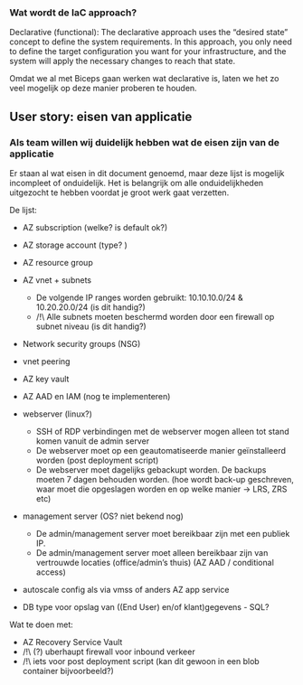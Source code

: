 
### Wat wordt de IaC approach?

Declarative (functional): The declarative approach uses the “desired state” concept to define the system requirements. In this approach, you only need to define the target configuration you want for your infrastructure, and the system will apply the necessary changes to reach that state. 

Omdat we al met Biceps gaan werken wat declarative is, laten we het zo veel mogelijk op deze manier proberen te houden. 


## User story: eisen van applicatie
### Als team willen wij duidelijk hebben wat de eisen zijn van de applicatie

Er staan al wat eisen in dit document genoemd, maar deze lijst is mogelijk incompleet of onduidelijk. Het is belangrijk om alle onduidelijkheden uitgezocht te hebben voordat je groot werk gaat verzetten.

De lijst: 

- AZ subscription (welke? is default ok?)
- AZ storage account (type? )
- AZ resource group
- AZ vnet + subnets
    - De volgende IP ranges worden gebruikt: 10.10.10.0/24 & 10.20.20.0/24 (is dit handig?)
    - /!\ Alle subnets moeten beschermd worden door een firewall op subnet niveau (is dit handig?)
- Network security groups (NSG)
- vnet peering
- AZ key vault
- AZ AAD en IAM (nog te implementeren)
- webserver (linux?)
    - SSH of RDP verbindingen met de webserver mogen alleen tot stand komen vanuit de admin server
    - De webserver moet op een geautomatiseerde manier geïnstalleerd worden (post deployment script)
    - De webserver moet dagelijks gebackupt worden. De backups moeten 7 dagen behouden worden. (hoe wordt back-up geschreven, waar moet die opgeslagen worden en op welke manier -> LRS, ZRS etc)
- management server (OS? niet bekend nog)
    - De admin/management server moet bereikbaar zijn met een publiek IP.
    - De admin/management server moet alleen bereikbaar zijn van vertrouwde locaties (office/admin’s thuis) (AZ AAD / conditional access)

- autoscale config als via vmss of anders AZ app service
- DB type voor opslag van ((End User) en/of klant)gegevens - SQL?

Wat te doen met:
- AZ Recovery Service Vault
- /!\ (?) uberhaupt firewall voor inbound verkeer 
- /!\ iets voor post deployment script (kan dit gewoon in een blob container bijvoorbeeld?)
